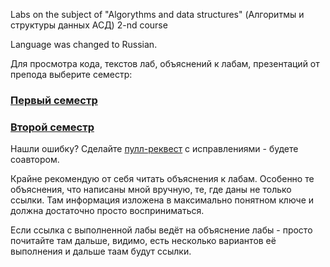 Labs on the subject of "Algorythms and data structures" (Алгоритмы и структуры данных АСД) 2-nd course

Language was changed to Russian.


Для просмотра кода, текстов лаб, объяснений к лабам, презентаций от препода выберите семестр:

### [Первый семестр](/markdown/Semester_1.md)
### [Второй семестр](/markdown/Semester_2.md)



Нашли ошибку? Сделайте [пулл-реквест](https://habr.com/ru/articles/125999/) с исправлениями - будете соавтором.

Крайне рекомендую от себя читать объяснения к лабам. Особенно те объяснения, что написаны мной вручную, те, где даны не только ссылки. Там информация изложена в максимально понятном ключе и должна достаточно просто восприниматься.
 
Если ссылка с выполненной лабы ведёт на объяснение лабы - просто почитайте там дальше, видимо, есть несколько вариантов её выполнения и дальше таам будут ссылки.

